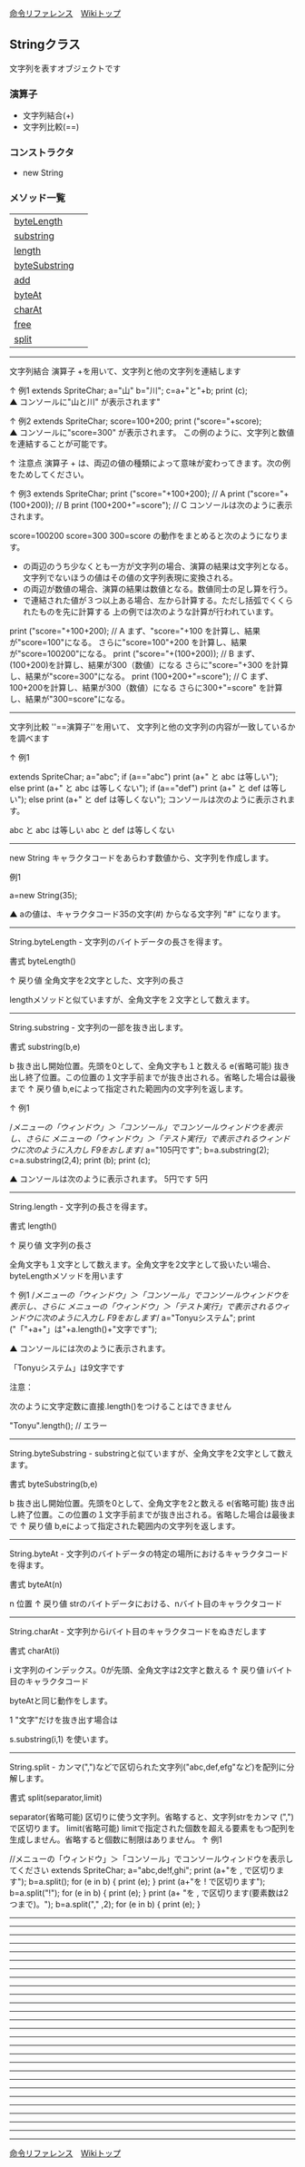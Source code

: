 
[命令リファレンス](./reference)&emsp;[Wikiトップ](./)

<title>命令リファレンス - String</title>

## Stringクラス
文字列を表すオブジェクトです

### 演算子
- 文字列結合(+)
- 文字列比較(==)

### コンストラクタ
- new String

### メソッド一覧
|||
|-|-|
|[byteLength](#rf-string#string)||
|[substring](#rf-string#string)||
|[length](#rf-string#string)||
|[byteSubstring](#rf-string#string)||
|[add](#rf-string#string)||
|[byteAt](#rf-string#string)||
|[charAt](#rf-string#string)||
|[free](#rf-string#string)||
|[split](#rf-string#string)||

***

文字列結合
演算子 +を用いて、文字列と他の文字列を連結します

↑
例1
extends SpriteChar;
a="山"
b="川";
c=a+"と"+b;
print (c);                           
▲ コンソールに"山と川" が表示されます"

↑
例2
extends SpriteChar;
score=100+200;
print ("score="+score);                               
▲ コンソールに"score=300" が表示されます。
この例のように、文字列と数値を連結することが可能です。

↑
注意点
演算子 + は、両辺の値の種類によって意味が変わってきます。次の例をためしてください。

↑
例3
extends SpriteChar;
print ("score="+100+200); // A
print ("score="+(100+200)); // B
print (100+200+"=score"); // C
コンソールは次のように表示されます。

score=100200
score=300
300=score
の動作をまとめると次のようになります。
+ の両辺のうち少なくとも一方が文字列の場合、演算の結果は文字列となる。文字列でないほうの値はその値の文字列表現に変換される。
+ の両辺が数値の場合、演算の結果は数値となる。数値同士の足し算を行う。
+ で連結された値が３つ以上ある場合、左から計算する。ただし括弧でくくられたものを先に計算する
上の例では次のような計算が行われています。

print ("score="+100+200); // A
まず、"score="+100 を計算し、結果が"score=100"になる。
さらに"score=100"+200 を計算し、結果が"score=100200"になる。
print ("score="+(100+200)); // B
まず、(100+200)を計算し、結果が300（数値）になる
さらに"score="+300 を計算し、結果が"score=300"になる。
print (100+200+"=score"); // C
まず、100+200を計算し、結果が300（数値）になる
さらに300+"=score" を計算し、結果が"300=score"になる。 

***

文字列比較
''==演算子''を用いて、
文字列と他の文字列の内容が一致しているかを調べます

↑
例1
 
extends SpriteChar;
a="abc";
if (a=="abc") print (a+" と abc は等しい");
else print (a+" と abc は等しくない");
if (a=="def") print (a+" と def は等しい");
else print (a+" と def は等しくない");
コンソールは次のように表示されます。

abc と abc は等しい
abc と def は等しくない

***

new String キャラクタコードをあらわす数値から、文字列を作成します。

例1
 
a=new String(35);
 
▲ aの値は、キャラクタコード35の文字(#) からなる文字列 "#" になります。

***

String.byteLength - 文字列のバイトデータの長さを得ます。

書式
byteLength() 
    
↑
戻り値
全角文字を2文字とした、文字列の長さ

lengthメソッドと似ていますが、全角文字を２文字として数えます。

***

String.substring - 文字列の一部を抜き出します。

書式
substring(b,e) 
    
b
抜き出し開始位置。先頭を0として、全角文字も１と数える
e(省略可能)
抜き出し終了位置。この位置の１文字手前までが抜き出される。省略した場合は最後まで
↑
戻り値
b,eによって指定された範囲内の文字列を返します。

↑
例1
 
/*メニューの「ウィンドウ」＞「コンソール」でコンソールウィンドウを表示し、さらに
メニューの「ウィンドウ」＞「テスト実行」で表示されるウィンドウに次のように入力し
F9をおします*/
 a="105円です";
 b=a.substring(2); 
 c=a.substring(2,4);
 print (b);
 print (c);
 
▲ コンソールは次のように表示されます。
5円です
5円

***

String.length - 文字列の長さを得ます。

書式
length() 
    
↑
戻り値
文字列の長さ

全角文字も１文字として数えます。全角文字を2文字として扱いたい場合、byteLengthメソッドを用います

↑
例1
 /*メニューの「ウィンドウ」＞「コンソール」でコンソールウィンドウを表示し、さらに
メニューの「ウィンドウ」＞「テスト実行」で表示されるウィンドウに次のように入力し
F9をおします*/
a="Tonyuシステム";
print ("「"+a+"」は"+a.length()+"文字です");
 
▲ コンソールには次のように表示されます。

「Tonyuシステム」は9文字です

注意：

次のように文字定数に直接.length()をつけることはできません

"Tonyu".length(); // エラー

***

String.byteSubstring - substringと似ていますが、全角文字を2文字として数えます。

書式
byteSubstring(b,e) 
    
b
抜き出し開始位置。先頭を0として、全角文字を2と数える
e(省略可能)
抜き出し終了位置。この位置の１文字手前までが抜き出される。省略した場合は最後まで
↑
戻り値
b,eによって指定された範囲内の文字列を返します。

***

String.byteAt - 文字列のバイトデータの特定の場所におけるキャラクタコードを得ます。

書式
byteAt(n) 
    
n
位置
↑
戻り値
strのバイトデータにおける、nバイト目のキャラクタコード

***

String.charAt - 文字列からiバイト目のキャラクタコードをぬきだします

書式
charAt(i) 
    
i
文字列のインデックス。0が先頭、全角文字は2文字と数える
↑
戻り値
iバイト目のキャラクタコード

byteAtと同じ動作をします。

1 "文字"だけを抜き出す場合は

 s.substring(i,1)
を使います。

***

String.split - カンマ(",")などで区切られた文字列("abc,def,efg"など)を配列に分解します。

書式
split(separator,limit) 
    
separator(省略可能)
区切りに使う文字列。省略すると、文字列strをカンマ (",")で区切ります。
limit(省略可能)
limitで指定された個数を超える要素をもつ配列を生成しません。省略すると個数に制限はありません。
↑
例1
 
//メニューの「ウィンドウ」＞「コンソール」でコンソールウィンドウを表示してください
extends SpriteChar;
a="abc,de!f,ghi";
print (a+"を , で区切ります");
b=a.split();
for (e in b) {
   print (e);
}
print (a+"を ! で区切ります");
b=a.split("!");
for (e in b) {
   print (e);
}
print (a+ "を , で区切ります(要素数は2つまで)。");
b=a.split("," ,2);
for (e in b) {
   print (e);
}

***



***



***



***



***



***



***



***



***



***



***



***



***



***



***



***



***



***



***



***



***



***



***



***



***



***



***

[命令リファレンス](./reference)&emsp;[Wikiトップ](./)


